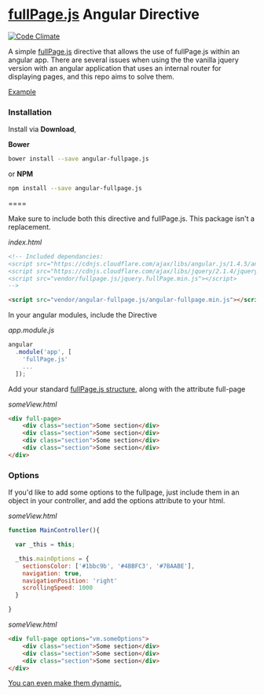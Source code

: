 [fullPage.js](https://github.com/alvarotrigo/fullPage.js) Angular Directive
====

[![Code Climate](https://codeclimate.com/github/hellsan631/angular-fullPage.js/badges/gpa.svg)](https://codeclimate.com/github/hellsan631/angular-fullPage.js)

A simple [fullPage.js](https://github.com/alvarotrigo/fullPage.js) directive that allows
the use of fullPage.js within an angular app. There are several issues when using the the vanilla jquery
version with an angular application that uses an internal router for displaying pages, and this repo
aims to solve them.

[Example](http://hellsan631.github.io/angular-fullpage.js/)

### Installation

Install via __Download__,

__Bower__
```bash
bower install --save angular-fullpage.js
```

or __NPM__
```bash
npm install --save angular-fullpage.js
```

====

Make sure to include both this directive and fullPage.js. This package isn't a replacement.

_index.html_
```html
<!-- Included dependancies:
<script src="https://cdnjs.cloudflare.com/ajax/libs/angular.js/1.4.5/angular.min.js"></script>
<script src="https://cdnjs.cloudflare.com/ajax/libs/jquery/2.1.4/jquery.min.js"></script>
<script src="vendor/fullpage.js/jquery.fullPage.min.js"></script>
-->

<script src="vendor/angular-fullpage.js/angular-fullpage.min.js"></script>
```

In your angular modules, include the Directive

_app.module.js_
```js
angular
  .module('app', [
    'fullPage.js'
    ...
  ]);
```

Add your standard [fullPage.js structure](https://github.com/alvarotrigo/fullPage.js/#required-html-structure),
along with the attribute full-page

_someView.html_
```html
<div full-page>
    <div class="section">Some section</div>
    <div class="section">Some section</div>
    <div class="section">Some section</div>
    <div class="section">Some section</div>
</div>
```

### Options

If you'd like to add some options to the fullpage, just include them in an object in your controller, and add the options attribute to your html.

_someView.html_
```js
function MainController(){

  var _this = this;

  _this.mainOptions = {
    sectionsColor: ['#1bbc9b', '#4BBFC3', '#7BAABE'],
    navigation: true,
    navigationPosition: 'right'
    scrollingSpeed: 1000
  }

}
```

_someView.html_
```html
<div full-page options="vm.someOptions">
    <div class="section">Some section</div>
    <div class="section">Some section</div>
    <div class="section">Some section</div>
</div>
```

[You can even make them dynamic.](http://hellsan631.github.io/angular-fullpage.js/#/dynamic)
